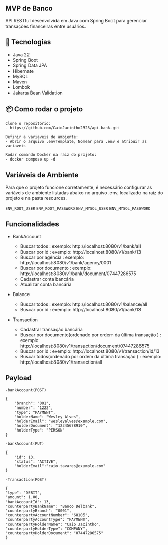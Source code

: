 
## MVP de Banco

API RESTful desenvolvida em Java com Spring Boot para gerenciar transações financeiras entre usuários.

## 🚀 Tecnologias

- Java 22
- Spring Boot
- Spring Data JPA
- Hibernate
- MySQL
- Maven
- Lombok
- Jakarta Bean Validation


## 📦 Como rodar o projeto
    Clone o repositório:
    - https://github.com/CaioJacintho2323/api-bank.git
    
    Definir a variaveis de ambiente: 
    - Abrir o arquivo .envTemplate, Nomear para .env e atribuir as variaveis

    Rodar comando Docker na raiz do projeto:  
    - docker compose up -d



## Variáveis de Ambiente

Para que o projeto funcione corretamente, é necessário configurar as variáveis de ambiente listadas abaixo no arquivo .env, localizado na raiz do projeto e na pasta resources.

`ENV_ROOT_USER`
`ENV_ROOT_PASSWORD`
`ENV_MYSQL_USER`
`ENV_MYSQL_PASSWORD`



## Funcionalidades

- BankAccount
    - Buscar todos : exemplo: http://localhost:8080/v1/bank/all
    - Buscar por id : exemplo: http://localhost:8080/v1/bank/13
    - Buscar por agência : exemplo: http://localhost:8080/v1/bank/agency/0001
    - Buscar por documento : exemplo: http://localhost:8080/v1/bank/document/07447286575
    - Cadastrar conta bancária 
    - Atualizar conta bancária
- Balance
    - Buscar todos : exemplo: http://localhost:8080/v1/balance/all
    - Buscar por id : exemplo: http://localhost:8080/v1/bank/13
    
- Transaction
    - Cadastrar transação bancária
    - Buscar por documento(ordenado por ordem da última transação ) : exemplo: http://localhost:8080/v1/transaction/document/07447286575
    - Buscar por id : exemplo: http://localhost:8080/v1/transaction/id/13
    - Buscar todos(ordenado por ordem da última transação )  : exemplo: http://localhost:8080/v1/transaction/all

  
## Payload

    -bankAccount(POST)

    {
        "branch": "001",
        "number": "1222",
        "type": "PAYMENT",
        "holderName": "Wesley Alves",
        "holderEmail": "wesleyalves@example.com",
        "holderDocument": "12345678910",
        "holderType": "PERSON"
    }

    -bankAccount(PUT)

    {
        "id": 13,
        "status": "ACTIVE",
        "holderEmail":"caio.tavares@example.com"
    }

    -Transaction(POST)

    {
    "type": "DEBIT",
    "amount": 1.00,
    "bankAccountId": 13,
    "counterpartyBankName": "Banco Delbank",
    "counterpartyBranch": "0001",
    "counterpartyAccountNumber": "68105",
    "counterpartyAccountType": "PAYMENT",
    "counterpartyHolderName": "Caio Jacintho",
    "counterpartyHolderType": "COMPANY",
    "counterpartyHolderDocument": "07447286575"
    }



